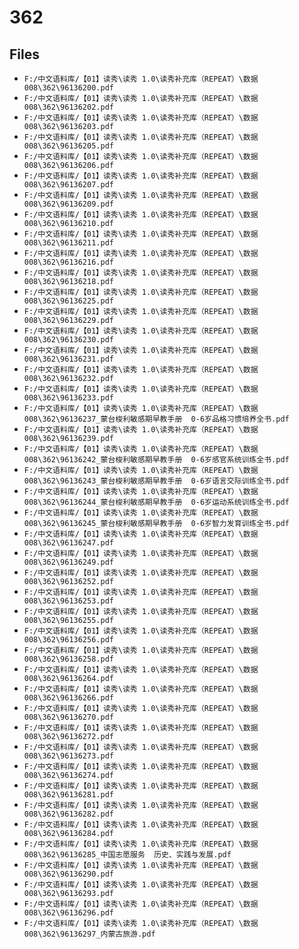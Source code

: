 # 362

## Files

- `F:/中文语料库/【01】读秀\读秀 1.0\读秀补充库（REPEAT）\数据008\362\96136200.pdf`
- `F:/中文语料库/【01】读秀\读秀 1.0\读秀补充库（REPEAT）\数据008\362\96136202.pdf`
- `F:/中文语料库/【01】读秀\读秀 1.0\读秀补充库（REPEAT）\数据008\362\96136203.pdf`
- `F:/中文语料库/【01】读秀\读秀 1.0\读秀补充库（REPEAT）\数据008\362\96136205.pdf`
- `F:/中文语料库/【01】读秀\读秀 1.0\读秀补充库（REPEAT）\数据008\362\96136206.pdf`
- `F:/中文语料库/【01】读秀\读秀 1.0\读秀补充库（REPEAT）\数据008\362\96136207.pdf`
- `F:/中文语料库/【01】读秀\读秀 1.0\读秀补充库（REPEAT）\数据008\362\96136209.pdf`
- `F:/中文语料库/【01】读秀\读秀 1.0\读秀补充库（REPEAT）\数据008\362\96136210.pdf`
- `F:/中文语料库/【01】读秀\读秀 1.0\读秀补充库（REPEAT）\数据008\362\96136211.pdf`
- `F:/中文语料库/【01】读秀\读秀 1.0\读秀补充库（REPEAT）\数据008\362\96136216.pdf`
- `F:/中文语料库/【01】读秀\读秀 1.0\读秀补充库（REPEAT）\数据008\362\96136218.pdf`
- `F:/中文语料库/【01】读秀\读秀 1.0\读秀补充库（REPEAT）\数据008\362\96136225.pdf`
- `F:/中文语料库/【01】读秀\读秀 1.0\读秀补充库（REPEAT）\数据008\362\96136229.pdf`
- `F:/中文语料库/【01】读秀\读秀 1.0\读秀补充库（REPEAT）\数据008\362\96136230.pdf`
- `F:/中文语料库/【01】读秀\读秀 1.0\读秀补充库（REPEAT）\数据008\362\96136231.pdf`
- `F:/中文语料库/【01】读秀\读秀 1.0\读秀补充库（REPEAT）\数据008\362\96136232.pdf`
- `F:/中文语料库/【01】读秀\读秀 1.0\读秀补充库（REPEAT）\数据008\362\96136233.pdf`
- `F:/中文语料库/【01】读秀\读秀 1.0\读秀补充库（REPEAT）\数据008\362\96136237_蒙台梭利敏感期早教手册  0-6岁品格习惯培养全书.pdf`
- `F:/中文语料库/【01】读秀\读秀 1.0\读秀补充库（REPEAT）\数据008\362\96136239.pdf`
- `F:/中文语料库/【01】读秀\读秀 1.0\读秀补充库（REPEAT）\数据008\362\96136242_蒙台梭利敏感期早教手册  0-6岁感官系统训练全书.pdf`
- `F:/中文语料库/【01】读秀\读秀 1.0\读秀补充库（REPEAT）\数据008\362\96136243_蒙台梭利敏感期早教手册  0-6岁语言交际训练全书.pdf`
- `F:/中文语料库/【01】读秀\读秀 1.0\读秀补充库（REPEAT）\数据008\362\96136244_蒙台梭利敏感期早教手册  0-6岁运动系统训练全书.pdf`
- `F:/中文语料库/【01】读秀\读秀 1.0\读秀补充库（REPEAT）\数据008\362\96136245_蒙台梭利敏感期早教手册  0-6岁智力发育训练全书.pdf`
- `F:/中文语料库/【01】读秀\读秀 1.0\读秀补充库（REPEAT）\数据008\362\96136247.pdf`
- `F:/中文语料库/【01】读秀\读秀 1.0\读秀补充库（REPEAT）\数据008\362\96136249.pdf`
- `F:/中文语料库/【01】读秀\读秀 1.0\读秀补充库（REPEAT）\数据008\362\96136252.pdf`
- `F:/中文语料库/【01】读秀\读秀 1.0\读秀补充库（REPEAT）\数据008\362\96136253.pdf`
- `F:/中文语料库/【01】读秀\读秀 1.0\读秀补充库（REPEAT）\数据008\362\96136255.pdf`
- `F:/中文语料库/【01】读秀\读秀 1.0\读秀补充库（REPEAT）\数据008\362\96136256.pdf`
- `F:/中文语料库/【01】读秀\读秀 1.0\读秀补充库（REPEAT）\数据008\362\96136258.pdf`
- `F:/中文语料库/【01】读秀\读秀 1.0\读秀补充库（REPEAT）\数据008\362\96136264.pdf`
- `F:/中文语料库/【01】读秀\读秀 1.0\读秀补充库（REPEAT）\数据008\362\96136266.pdf`
- `F:/中文语料库/【01】读秀\读秀 1.0\读秀补充库（REPEAT）\数据008\362\96136270.pdf`
- `F:/中文语料库/【01】读秀\读秀 1.0\读秀补充库（REPEAT）\数据008\362\96136272.pdf`
- `F:/中文语料库/【01】读秀\读秀 1.0\读秀补充库（REPEAT）\数据008\362\96136273.pdf`
- `F:/中文语料库/【01】读秀\读秀 1.0\读秀补充库（REPEAT）\数据008\362\96136274.pdf`
- `F:/中文语料库/【01】读秀\读秀 1.0\读秀补充库（REPEAT）\数据008\362\96136281.pdf`
- `F:/中文语料库/【01】读秀\读秀 1.0\读秀补充库（REPEAT）\数据008\362\96136282.pdf`
- `F:/中文语料库/【01】读秀\读秀 1.0\读秀补充库（REPEAT）\数据008\362\96136284.pdf`
- `F:/中文语料库/【01】读秀\读秀 1.0\读秀补充库（REPEAT）\数据008\362\96136285_中国志愿服务  历史、实践与发展.pdf`
- `F:/中文语料库/【01】读秀\读秀 1.0\读秀补充库（REPEAT）\数据008\362\96136290.pdf`
- `F:/中文语料库/【01】读秀\读秀 1.0\读秀补充库（REPEAT）\数据008\362\96136293.pdf`
- `F:/中文语料库/【01】读秀\读秀 1.0\读秀补充库（REPEAT）\数据008\362\96136296.pdf`
- `F:/中文语料库/【01】读秀\读秀 1.0\读秀补充库（REPEAT）\数据008\362\96136297_内蒙古旅游.pdf`
